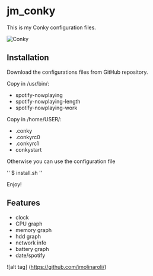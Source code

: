 jm_conky 
=====

This is my Conky configuration files. 

![Conky]()


Installation
------------

Download the configurations files from GitHub repository.

Copy in /usr/bin/:
* spotify-nowplaying
* spotify-nowplaying-length
* spotify-nowplaying-work

Copy in /home/USER/:
* .conky
* .conkyrc0
* .conkyrc1
* conkystart

Otherwise you can use the configuration file 

''
$ install.sh
''

Enjoy!

Features
--------

* clock
* CPU graph
* memory graph
* hdd graph
* network info
* battery graph
* date/spotify 



![alt tag] (https://github.com/jmolinaroli/)
